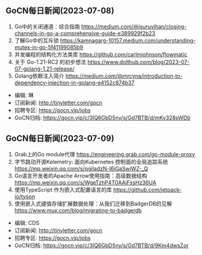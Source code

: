 ## GoCN每日新闻(2023-07-08)

1. Go中的关闭通道：综合指南 https://medium.com/@isuruvihan/closing-channels-in-go-a-comprehensive-guide-e389929f2b23
2. 了解Go中的互斥锁 https://kamnagarg-10157.medium.com/understanding-mutex-in-go-5f41199085b9
3. 并发编程的结构化方法类库 https://github.com/carlmjohnson/flowmatic
4. 关于 Go-1.21-RC2 的初步想法  https://www.dolthub.com/blog/2023-07-07-golang-1.21-release/
5. Golang依赖注入简介 https://medium.com/@mrcyna/introduction-to-dependency-injection-in-golang-e4152c874b37

* 编辑: 琳
* 订阅新闻: http://tinyletter.com/gocn
* 招聘专区: https://gocn.vip/jobs
* GoCN归档: https://gocn.vip/c/3lQ6GbD5ny/s/Gd7BTB/d/mKv328sWDb

## GoCN每日新闻(2023-07-09)

1. Grab上的Go module代理 https://engineering.grab.com/go-module-proxy
2. 字节跳动开源Kelemetry: 面向Kubernetes 控制面的全局追踪系统 https://mp.weixin.qq.com/s/qgiladzN-l6jGaSwiWZ-_Q
3. Go语言开发者的Apache Arrow使用指南：高级数据结构 https://mp.weixin.qq.com/s/WgeTzhP4T0AAjFssHz36UA
4. 使用TypeScript 作为嵌入式配置语言的库 https://github.com/jetpack-io/tyson
5. 使用嵌入式键值存储扩展数据处理：从我们迁移到BadgerDB的见解 https://www.mux.com/blog/migrating-to-badgerdb

* 编辑: CDS
* 订阅新闻: http://tinyletter.com/gocn
* 招聘专区: https://gocn.vip/jobs
* GoCN归档: https://gocn.vip/c/3lQ6GbD5ny/s/Gd7BTB/d/9Km4dwsZor
